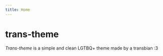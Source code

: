 ```yaml
---
title: Home
---
```


# trans-theme 

*Trans-theme* is a simple and clean LGTBQ+ theme made by a transbian :3